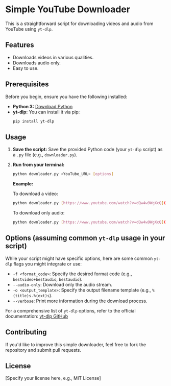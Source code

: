 # Simple YouTube Downloader

This is a straightforward script for downloading videos and audio from YouTube using `yt-dlp`.

## Features

* Downloads videos in various qualities.
* Downloads audio only.
* Easy to use.

## Prerequisites

Before you begin, ensure you have the following installed:

* **Python 3:** [Download Python](https://www.python.org/downloads/)
* **yt-dlp:** You can install it via pip:
    ```bash
    pip install yt-dlp
    ```

## Usage

1.  **Save the script:** Save the provided Python code (your `yt-dlp` script) as a `.py` file (e.g., `downloader.py`).

2.  **Run from your terminal:**
    ```bash
    python downloader.py <YouTube_URL> [options]
    ```

    **Example:**

    To download a video:
    ```bash
    python downloader.py [https://www.youtube.com/watch?v=dQw4w9WgXcQ](https://www.youtube.com/watch?v=dQw4w9WgXcQ)
    ```

    To download only audio:
    ```bash
    python downloader.py [https://www.youtube.com/watch?v=dQw4w9WgXcQ](https://www.youtube.com/watch?v=dQw4w9WgXcQ) --audio-only
    ```

## Options (assuming common `yt-dlp` usage in your script)

While your script might have specific options, here are some common `yt-dlp` flags you might integrate or use:

* `-f <format_code>`: Specify the desired format code (e.g., `bestvideo+bestaudio`, `bestaudio`).
* `--audio-only`: Download only the audio stream.
* `-o <output_template>`: Specify the output filename template (e.g., `%(title)s.%(ext)s`).
* `--verbose`: Print more information during the download process.

For a comprehensive list of `yt-dlp` options, refer to the official documentation: [yt-dlp GitHub](https://github.com/yt-dlp/yt-dlp)

## Contributing

If you'd like to improve this simple downloader, feel free to fork the repository and submit pull requests.

## License

[Specify your license here, e.g., MIT License]
